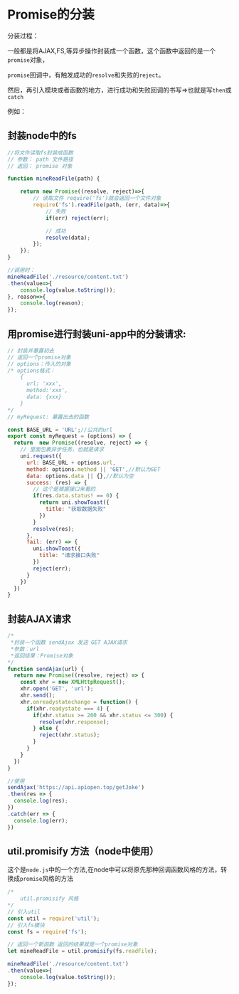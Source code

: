 # Promise的分装

分装过程：

一般都是将AJAX,FS,等异步操作封装成一个函数，这个函数中返回的是一个`promise`对象，

`promise`回调中，有触发成功的`resolve`和失败的`reject`。

然后，再引入模块或者函数的地方，进行成功和失败回调的书写=>也就是写`then`或`catch`

例如：

## 封装node中的fs

```js
//将文件读取fs封装成函数
// 参数： path 文件路径
// 返回： promise 对象

function mineReadFile(path) {

    return new Promise((resolve, reject)=>{
        // 读取文件 require('fs')就会返回一个文件对象
        require('fs').readFile(path, (err, data)=>{
            // 失败
            if(err) reject(err);

            // 成功
            resolve(data);
        });
    });
}

//调用时：
mineReadFile('./resource/content.txt')
.then(value=>{
    console.log(value.toString());
}, reason=>{
    console.log(reason);
});
```





## 用promise进行封装uni-app中的分装请求:

```js
// 封装并暴露初去
// 返回一个promise对象
// options：传入的对象
/* options格式：
	{
	  url: 'xxx',
	  method:'xxx',
	  data: {xxx}
	}
*/
// myRequest: 暴露出去的函数

const BASE_URL = 'URL';//公共的url
export const myRequest = (options) => {
  return  new Promise((resolve, reject) => {
  	// 里面包裹异步任务，也就是请求
  	uni.request({
  	  url: BASE_URL + options.url,
  	  method: options.method || 'GET',//默认为GET
  	  data: options.data || {},//默认为空
  	  success: (res) => {
  	  	// 这个是根据接口来看的
  	  	if(res.data.status! == 0) {
  	  	  return uni.showToast({
  	  	    title: "获取数据失败"
  	  	  })
  	  	}
  	  	resolve(res);
  	  },
  	  fail: (err) => {
  	  	uni.showToast({
  	  	  title: "请求接口失败"
  	  	})
  	  	reject(err);
  	  }
  	})
  })
}
```

## 封装AJAX请求

```js
/*
 *封装一个函数 sendAjax 发送 GET AJAX请求
 *参数：url
 *返回结果：Promise对象
*/
function sendAjax(url) {
  return new Promise((resolve, reject) => {
  	const xhr = new XMLHttpRequest();
  	xhr.open('GET', 'url');
  	xhr.send();
  	xhr.onreadystatechange = function() {
  	  if(xhr.readystate === 4) {
  	    if(xhr.status >= 200 && xhr.status <= 300) {
  	      resolve(xhr.response);
  	    } else {
  	      reject(xhr.status);
  	    }
  	  }
  	}
  })
}

//使用
sendAjax('https://api.apiopen.top/getJoke')
.then(res => {
  console.log(res);
})
.catch(err => {
  console.log(err);
})
```







## util.promisify 方法（node中使用）

这个是`node.js`中的一个方法,在node中可以将原先那种回调函数风格的方法，转换成`promise`风格的方法

```js
/*
    util.promisify 风格
*/
// 引入util
const util = require('util');
// 引入fs模块
const fs = require('fs');

// 返回一个新函数 返回的结果就是一个promise对象
let mineReadFile = util.promisify(fs.readFile);

mineReadFile('./resource/content.txt')
.then(value=>{
    console.log(value.toString());
});
```

